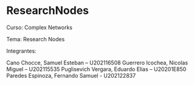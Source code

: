 # ResearchNodes

Curso: Complex Networks

Tema: Research Nodes

Integrantes:

Cano Chocce, Samuel Esteban – U202116508
Guerrero Icochea, Nicolas Miguel – U202115535
Puglisevich Vergara, Eduardo Elias – U20201E850
Paredes Espinoza, Fernando Samuel - U202122837
